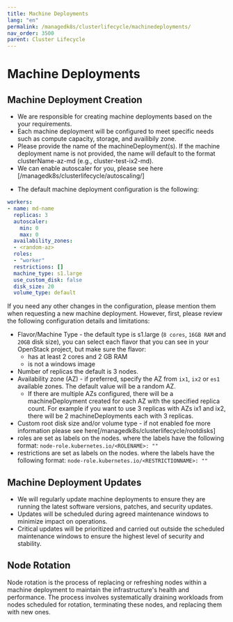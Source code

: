 ```yaml
---
title: Machine Deployments
lang: "en"
permalink: /managedk8s/clusterlifecycle/machinedeployments/
nav_order: 3500
parent: Cluster Lifecycle
---
```

# Machine Deployments

## Machine Deployment Creation
- We are responsible for creating machine deployments based on the your requirements.
- Each machine deployment will be configured to meet specific needs such as compute capacity, storage, and availibily zone.
- Please provide the name of the machineDeployment(s). If the machine deployment name is not provided, the name will default to the format clusterName-az-md (e.g., cluster-test-ix2-md).
- We can enable autoscaler for you, please see here [/managedk8s/clusterlifecycle/autoscaling/]
* The default machine deployment configuration is the following:
```yaml
workers:
- name: md-name
  replicas: 3
  autoscaler:
    min: 0
    max: 0
  availability_zones:
  - <random-az>
  roles:
  - "worker"
  restrictions: []
  machine_type: s1.large
  use_custom_disk: false
  disk_size: 20
  volume_type: default  
```
If you need any other changes in the configuration, please mention them when requesting a new machine deployment. However, first, please review the following configuration details and limitations:
 * Flavor/Machine Type - the default type is s1.large (`8 cores`, `16GB RAM` and `20GB` disk size), you can select each flavor that you can see in your OpenStack project, but make sure the flavor:
    * has at least 2 cores and 2 GB RAM
    * is not a windows image
* Number of replicas  the default is 3 nodes. 
* Availability zone (AZ) - if preferred, specify the AZ from `ix1`, `ix2` or `es1` available zones. The default value will be a random AZ.
  * If there are multiple AZs configured, there will be a machineDeployment created for each AZ with the specified replica count. For example if you want to use 3 replicas with AZs ix1 and ix2, there will be 2 machineDeployments each with 3 replicas.
* Custom root disk size and/or volume type - if not enabled foe more information please see here[/managedk8s/clusterlifecycle/rootdisks]
* roles are set as labels on the nodes. where the labels have the following format: `node-role.kubernetes.io/<ROLENAME>: ""`
* restrictions are set as labels on the nodes. where the labels have the following format: `node-role.kubernetes.io/<RESTRICTIONNAME>: ""`

## Machine Deployment Updates

- We will regularly update machine deployments to ensure they are running the latest software versions, patches, and security updates.
- Updates will be scheduled during agreed maintenance windows to minimize impact on operations.
- Critical updates will be prioritized and carried out outside the scheduled maintenance windows to ensure the highest level of security and stability.

## Node Rotation
Node rotation is the process of replacing or refreshing nodes within a machine deployment to maintain the infrastructure's health and performance. The process involves systematically draining workloads from nodes scheduled for rotation, terminating these nodes, and replacing them with new ones.
